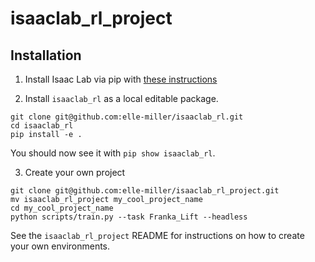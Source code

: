 # isaaclab_rl_project

## Installation

1. Install Isaac Lab via pip with [these instructions](https://isaac-sim.github.io/IsaacLab/main/source/setup/installation/isaaclab_pip_installation.html)

2. Install `isaaclab_rl` as a local editable package.

```
git clone git@github.com:elle-miller/isaaclab_rl.git
cd isaaclab_rl
pip install -e .
```
You should now see it with `pip show isaaclab_rl`.

3. Create your own project

```
git clone git@github.com:elle-miller/isaaclab_rl_project.git
mv isaaclab_rl_project my_cool_project_name
cd my_cool_project_name
python scripts/train.py --task Franka_Lift --headless
```
See the `isaaclab_rl_project` README for instructions on how to create your own environments.